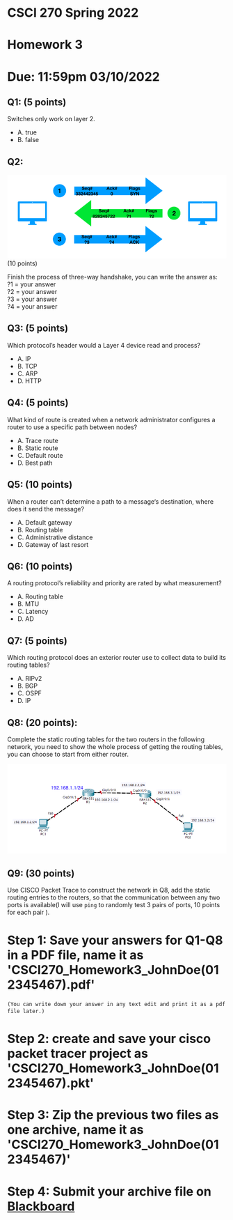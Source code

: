 # CSCI 270 Spring 2022
# Homework 3
# Due: 11:59pm 03/10/2022

## Q1: (5 points)
Switches only work on layer 2.
+ A. true
+ B. false

## Q2: 

![hw3-handshake](../Resources/hw3-handshake.png) (10 points)

Finish the process of three-way handshake, you can write the answer as:<br>
?1 = your answer<br>
?2 = your answer<br>
?3 = your answer<br>
?4 = your answer<br>

## Q3: (5 points)
Which protocol’s header would a Layer 4 device read and process?
+ A. IP
+ B. TCP
+ C. ARP
+ D. HTTP

## Q4: (5 points)
What kind of route is created when a network administrator configures a router to use a specific path between nodes?
+ A. Trace route
+ B. Static route
+ C. Default route
+ D. Best path


## Q5: (10 points)
When a router can’t determine a path to a message‘s destination, where does it send the message?
+ A. Default gateway
+ B. Routing table
+ C. Administrative distance
+ D. Gateway of last resort


## Q6: (10 points)
A routing protocol’s reliability and priority are rated by what measurement?
+ A. Routing table
+ B. MTU
+ C. Latency
+ D. AD


## Q7: (5 points)
Which routing protocol does an exterior router use to collect data to build its routing tables?
 + A. RIPv2
 + B. BGP
 + C. OSPF
 + D. IP

## Q8: (20 points):
Complete the static routing tables for the two routers in the following network, you need to show the whole process of getting the routing tables, you can choose to start from either router.

![hw4-8](../Resources/hw4.1.png)


## Q9: (30 points)
Use CISCO Packet Trace to construct the network in Q8, add the static routing entries to the routers, so that the communication between any two ports is available(I will use `ping` to randomly test 3 pairs of ports, 10 points for each pair ).

# Step 1: Save your answers for Q1-Q8 in a PDF file, name it as 'CSCI270_Homework3_JohnDoe(012345467).pdf' 
    (You can write down your answer in any text edit and print it as a pdf file later.)
# Step 2: create and save your cisco packet tracer project as 'CSCI270_Homework3_JohnDoe(012345467).pkt'

# Step 3: Zip the previous two files as one archive, name it as 'CSCI270_Homework3_JohnDoe(012345467)'

# Step 4: Submit your archive file on [Blackboard](https://blackboard.sau.edu)
